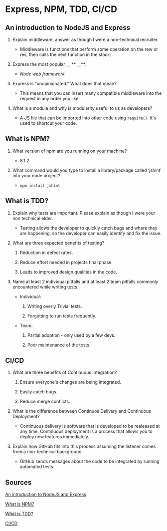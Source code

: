 # Express, NPM, TDD, CI/CD

## An introduction to NodeJS and Express

1. Explain middleware, answer as though I were a non-technical recruiter.

   - Middleware is functions that perform some operation on the rew or res, then calls the next function in the stack.

2. Express the most popular \_\_ ** \_\_**.

   - _Node web framework_

3. Express is “unopinionated.” What does that mean?

   - This means that you can insert many compatible middleware into the request in any order you like.

4. What is a module and why is modularity useful to us as developers?

   - A JS file that can be imported into other code using `require()`. It's used to shortcut your code.

## What is NPM?

1. What version of npm are you running on your machine?

   - 8.1.2

2. What command would you type to install a library/package called ‘jshint’ into your node project?

   - `npm install jshint`

## What is TDD?

1. Explain why tests are important. Please explain as though I were your non technical elder.

   - Testing allows the developer to quickly catch bugs and where they are happening, so the developer can easily identify and fix the issue.

2. What are three expected benefits of testing?

   1. Reduction in defect rates.

   2. Reduce effort needed in projects final phase.

   3. Leads to improved design qualities in the code.

3. Name at least 2 individual pitfalls and at least 2 team pitfalls commonly encountered while writing tests.

   - Individual:

     1. Writing overly Trivial tests.

     2. Forgetting to run tests frequently.

   - Team:

     1. Partial adoption - only used by a few devs.

     2. Poor maintenance of the tests.

## CI/CD

1. What are three benefits of Continuous Integration?

   1. Ensure everyone's changes are being integrated.

   2. Easily catch bugs.

   3. Reduce merge conflicts.

2. What is the difference between Continuos Delivery and Continuous Deployment?

   - Continuous delivery is software that is developed to be realeased at any time. Continuous deployment is a process that allows you to deploy new features immediately.

3. Explain how GitHub fits into this process assuming the listener comes from a non-technical background.

   - GitHub sends messages about the code to be integrated by running automated tests.

## Sources

[An introduction to NodeJS and Express](https://developer.mozilla.org/en-US/docs/Learn/Server-side/Express_Nodejs/Introduction)

[What is NPM?](https://docs.npmjs.com/getting-started/what-is-npm)

[What is TDD?](https://www.agilealliance.org/glossary/tdd/)

[CI/CD](https://www.youtube.com/watch?v=xSv_m3KhUO8)
